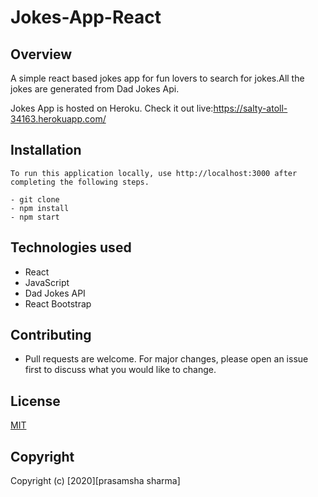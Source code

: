 # Jokes-App-React

## Overview

A simple react based jokes app for fun lovers to search for jokes.All the jokes are generated from Dad Jokes Api.

Jokes App is hosted on Heroku. Check it out live:https://salty-atoll-34163.herokuapp.com/

## Installation

```
To run this application locally, use http://localhost:3000 after completing the following steps.

- git clone
- npm install
- npm start

```

## Technologies used

- React
- JavaScript
- Dad Jokes API
- React Bootstrap

## Contributing

- Pull requests are welcome. For major changes, please open an issue first to discuss what you would like to change.

## License

[MIT](https://choosealicense.com/licenses/mit/)

## Copyright

Copyright (c) [2020][prasamsha sharma]
